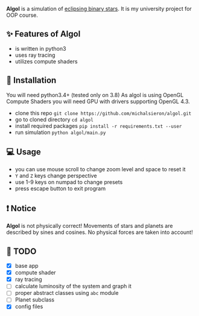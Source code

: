 **Algol** is a simulation of [eclipsing binary stars](https://en.wikipedia.org/wiki/Binary_star#Eclipsing_binaries). It is my university project for OOP course.

## ✨ Features of **Algol**

- is written in python3
- uses ray tracing
- utilizes compute shaders

## 🚀 Installation

You will need python3.4+ (tested only on 3.8)
As algol is using OpenGL Compute Shaders you will need GPU with drivers supporting OpenGL 4.3.

- clone this repo `git clone https://github.com/michalsieron/algol.git`
- go to cloned directory `cd algol`
- install required packages `pip install -r requirements.txt --user`
- run simulation `python algol/main.py`

## 💻 Usage

- you can use mouse scroll to change zoom level and space to reset it
- `Y` and `Z` keys change perspective
- use 1-9 keys on numpad to change presets
- press escape button to exit program

## ❗ Notice

**Algol** is not physically correct! Movements of stars and planets are described by sines and cosines. No physical forces are taken into account!

## 📝 TODO

- [x] base app
- [x] compute shader
- [x] ray tracing
- [ ] calculate luminosity of the system and graph it
- [ ] proper abstract classes using `abc` module
- [ ] Planet subclass
- [x] config files